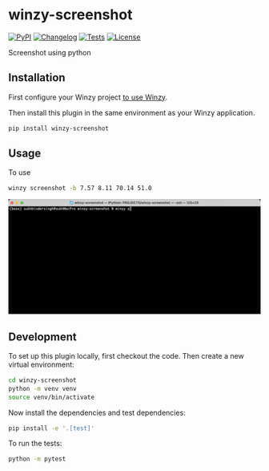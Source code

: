 # winzy-screenshot

[![PyPI](https://img.shields.io/pypi/v/winzy-screenshot.svg)](https://pypi.org/project/winzy-screenshot/)
[![Changelog](https://img.shields.io/github/v/release/sukhbinder/winzy-screenshot?include_prereleases&label=changelog)](https://github.com/sukhbinder/winzy-screenshot/releases)
[![Tests](https://github.com/sukhbinder/winzy-screenshot/workflows/Test/badge.svg)](https://github.com/sukhbinder/winzy-screenshot/actions?query=workflow%3ATest)
[![License](https://img.shields.io/badge/license-Apache%202.0-blue.svg)](https://github.com/sukhbinder/winzy-screenshot/blob/main/LICENSE)

Screenshot using python 

## Installation

First configure your Winzy project [to use Winzy](https://github.com/sukhbinder/winzy).

Then install this plugin in the same environment as your Winzy application.
```bash
pip install winzy-screenshot
```
## Usage

To use

```bash
winzy screenshot -b 7.57 8.11 70.14 51.0
```

![winzy screenshot demo](winzy-screenshot-demo.gif)


## Development

To set up this plugin locally, first checkout the code. Then create a new virtual environment:
```bash
cd winzy-screenshot
python -m venv venv
source venv/bin/activate
```
Now install the dependencies and test dependencies:
```bash
pip install -e '.[test]'
```
To run the tests:
```bash
python -m pytest
```
